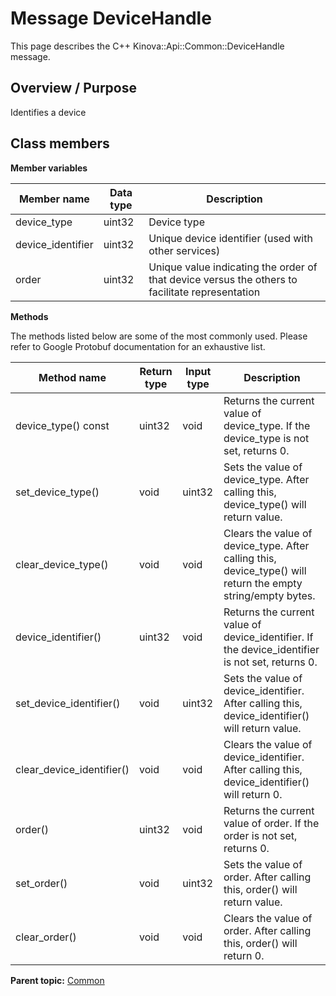 # Message DeviceHandle

This page describes the C++ Kinova::Api::Common::DeviceHandle message.

## Overview / Purpose

Identifies a device

## Class members

 **Member variables** 

|Member name|Data type|Description|
|-----------|---------|-----------|
|device\_type|uint32|Device type|
|device\_identifier|uint32|Unique device identifier \(used with other services\)|
|order|uint32|Unique value indicating the order of that device versus the others to facilitate representation|

 **Methods** 

The methods listed below are some of the most commonly used. Please refer to Google Protobuf documentation for an exhaustive list.

|Method name|Return type|Input type|Description|
|-----------|-----------|----------|-----------|
|device\_type\(\) const|uint32|void|Returns the current value of device\_type. If the device\_type is not set, returns 0.|
|set\_device\_type\(\)|void|uint32|Sets the value of device\_type. After calling this, device\_type\(\) will return value.|
|clear\_device\_type\(\)|void|void|Clears the value of device\_type. After calling this, device\_type\(\) will return the empty string/empty bytes.|
|device\_identifier\(\)|uint32|void|Returns the current value of device\_identifier. If the device\_identifier is not set, returns 0.|
|set\_device\_identifier\(\)|void|uint32|Sets the value of device\_identifier. After calling this, device\_identifier\(\) will return value.|
|clear\_device\_identifier\(\)|void|void|Clears the value of device\_identifier. After calling this, device\_identifier\(\) will return 0.|
|order\(\)|uint32|void|Returns the current value of order. If the order is not set, returns 0.|
|set\_order\(\)|void|uint32|Sets the value of order. After calling this, order\(\) will return value.|
|clear\_order\(\)|void|void|Clears the value of order. After calling this, order\(\) will return 0.|

**Parent topic:** [Common](../references/summary_Common.md)


